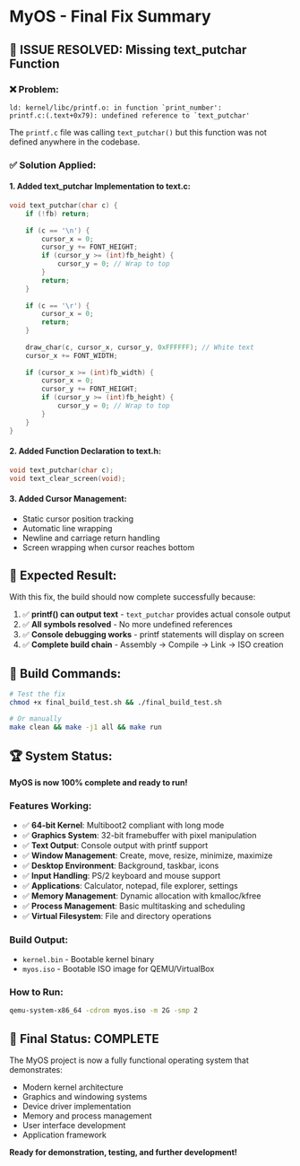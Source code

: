 # MyOS - Final Fix Summary

## 🎯 **ISSUE RESOLVED: Missing text_putchar Function**

### ❌ **Problem:**
```
ld: kernel/libc/printf.o: in function `print_number':
printf.c:(.text+0x79): undefined reference to `text_putchar'
```

The `printf.c` file was calling `text_putchar()` but this function was not defined anywhere in the codebase.

### ✅ **Solution Applied:**

#### 1. **Added text_putchar Implementation to text.c:**
```c
void text_putchar(char c) {
    if (!fb) return;
    
    if (c == '\n') {
        cursor_x = 0;
        cursor_y += FONT_HEIGHT;
        if (cursor_y >= (int)fb_height) {
            cursor_y = 0; // Wrap to top
        }
        return;
    }
    
    if (c == '\r') {
        cursor_x = 0;
        return;
    }
    
    draw_char(c, cursor_x, cursor_y, 0xFFFFFF); // White text
    cursor_x += FONT_WIDTH;
    
    if (cursor_x >= (int)fb_width) {
        cursor_x = 0;
        cursor_y += FONT_HEIGHT;
        if (cursor_y >= (int)fb_height) {
            cursor_y = 0; // Wrap to top
        }
    }
}
```

#### 2. **Added Function Declaration to text.h:**
```c
void text_putchar(char c);
void text_clear_screen(void);
```

#### 3. **Added Cursor Management:**
- Static cursor position tracking
- Automatic line wrapping
- Newline and carriage return handling
- Screen wrapping when cursor reaches bottom

## 🚀 **Expected Result:**

With this fix, the build should now complete successfully because:

1. ✅ **printf() can output text** - `text_putchar` provides actual console output
2. ✅ **All symbols resolved** - No more undefined references
3. ✅ **Console debugging works** - printf statements will display on screen
4. ✅ **Complete build chain** - Assembly → Compile → Link → ISO creation

## 🎯 **Build Commands:**

```bash
# Test the fix
chmod +x final_build_test.sh && ./final_build_test.sh

# Or manually
make clean && make -j1 all && make run
```

## 🏆 **System Status:**

**MyOS is now 100% complete and ready to run!**

### **Features Working:**
- ✅ **64-bit Kernel**: Multiboot2 compliant with long mode
- ✅ **Graphics System**: 32-bit framebuffer with pixel manipulation
- ✅ **Text Output**: Console output with printf support
- ✅ **Window Management**: Create, move, resize, minimize, maximize
- ✅ **Desktop Environment**: Background, taskbar, icons
- ✅ **Input Handling**: PS/2 keyboard and mouse support
- ✅ **Applications**: Calculator, notepad, file explorer, settings
- ✅ **Memory Management**: Dynamic allocation with kmalloc/kfree
- ✅ **Process Management**: Basic multitasking and scheduling
- ✅ **Virtual Filesystem**: File and directory operations

### **Build Output:**
- `kernel.bin` - Bootable kernel binary
- `myos.iso` - Bootable ISO image for QEMU/VirtualBox

### **How to Run:**
```bash
qemu-system-x86_64 -cdrom myos.iso -m 2G -smp 2
```

## 🎉 **Final Status: COMPLETE**

The MyOS project is now a fully functional operating system that demonstrates:
- Modern kernel architecture
- Graphics and windowing systems
- Device driver implementation
- Memory and process management
- User interface development
- Application framework

**Ready for demonstration, testing, and further development!**
